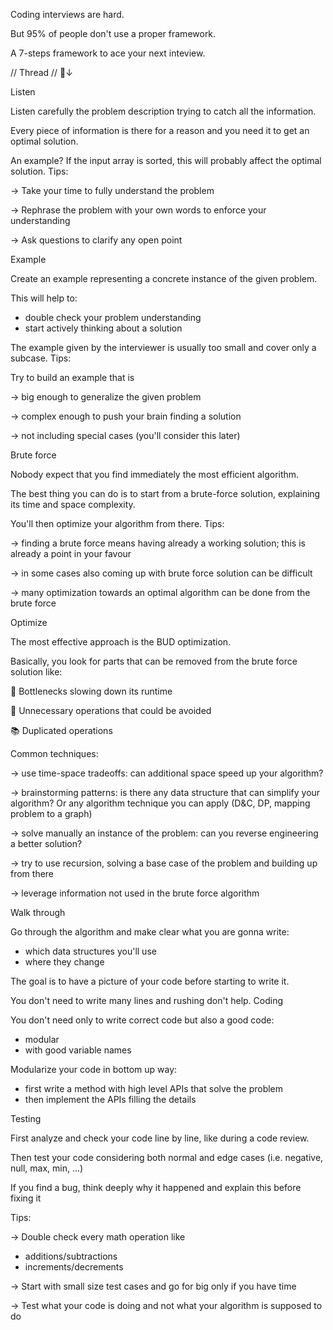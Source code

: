 Coding interviews are hard.

But 95% of people don't use a proper framework.

A 7-steps framework to ace your next inteview.

// Thread // 🧵↓

Listen

Listen carefully the problem description trying to catch all the information.

Every piece of information is there for a reason and you need it to get an optimal solution.

An example? If the input array is sorted, this will probably affect the optimal solution. Tips:

→ Take your time to fully understand the problem

→ Rephrase the problem with your own words to enforce your understanding

→ Ask questions to clarify any open point

Example

Create an example representing a concrete instance of the given problem.

This will help to:

- double check your problem understanding
- start actively thinking about a solution

The example given by the interviewer is usually too small and cover only a subcase. Tips:

Try to build an example that is

→ big enough to generalize the given problem

→ complex enough to push your brain finding a solution

→ not including special cases (you'll consider this later)

Brute force

Nobody expect that you find immediately the most efficient algorithm.

The best thing you can do is to start from a brute-force solution, explaining its time and space complexity.

You'll then optimize your algorithm from there. Tips:

→ finding a brute force means having already a working solution; this is already a point in your favour

→ in some cases also coming up with brute force solution can be difficult

→ many optimization towards an optimal algorithm can be done from the brute force

Optimize

The most effective approach is the BUD optimization.

Basically, you look for parts that can be removed from the brute force solution like:

🍼 Bottlenecks slowing down its runtime

👷 Unnecessary operations that could be avoided

📚 Duplicated operations

Common techniques:

→ use time-space tradeoffs: can additional space speed up your algorithm?

→ brainstorming patterns: is there any data structure that can simplify your algorithm? Or any algorithm technique you can apply (D&C, DP, mapping problem to a graph)

→ solve manually an instance of the problem: can you reverse engineering a better solution?

→ try to use recursion, solving a base case of the problem and building up from there

→ leverage information not used in the brute force algorithm

Walk through

Go through the algorithm and make clear what you are gonna write:

- which data structures you'll use
- where they change

The goal is to have a picture of your code before starting to write it.

You don't need to write many lines and rushing don't help. Coding

You don't need only to write correct code but also a good code:

- modular
- with good variable names

Modularize your code in bottom up way:
- first write a method with high level APIs that solve the problem
- then implement the APIs filling the details

Testing

First analyze and check your code line by line, like during a code review.

Then test your code considering both normal and edge cases (i.e. negative, null, max, min, ...)

If you find a bug, think deeply why it happened and explain this before fixing it

Tips:

→ Double check every math operation like
- additions/subtractions
- increments/decrements

→ Start with small size test cases and go for big only if you have time

→ Test what your code is doing and not what your algorithm is supposed to do
